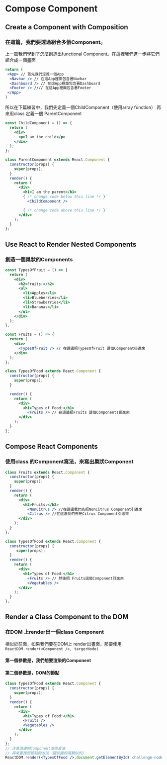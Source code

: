 # Compose Component

## Create a Component with Composition
### 在這篇，我們要透過組合多個Component。
上一篇我們學到了怎麼創造出functional Component。在這裡我們進一步將它們組合成一個畫面
```jsx
return (
 <App> // 首先我們定義一個App
  <Navbar /> // 在這App裡面包含著Navbar
  <Dashboard /> // 在這App裡面包含著Dashboard
  <Footer /> //// 在這App裡面包含著Footer
 </App>
)
```
所以在下篇練習中，我們先定義一個ChildComponent（使用array function）
再來用class 定義一個 ParentComponent
```jsx
const ChildComponent = () => {
  return (
    <div>
      <p>I am the child</p>
    </div>
  );
};

class ParentComponent extends React.Component {
  constructor(props) {
    super(props);
  }
  render() {
    return (
      <div>
        <h1>I am the parent</h1>
        { /* change code below this line */ }
          <ChildComponent />

        { /* change code above this line */ }
      </div>
    );
  }
};
```

## Use React to Render Nested Components
### 創造一個巢狀的Components
```jsx
const TypesOfFruit = () => {
  return (
    <div>
      <h2>Fruits:</h2>
      <ul>
        <li>Apples</li>
        <li>Blueberries</li>
        <li>Strawberries</li>
        <li>Bananas</li>
      </ul>
    </div>
  );
};

const Fruits = () => {
  return (
    <div>
      <TypesOfFruit /> // 在這邊把TypesOfFruit 這個Component掛進來
    </div>
  );
};

class TypesOfFood extends React.Component {
  constructor(props) {
    super(props);
  }

  render() {
    return (
      <div>
        <h1>Types of Food:</h1>
          <Fruits /> // 在這邊把Fruits 這個Components掛進來
      </div>
    );
  }
};
```

## Compose React Components
### 使用class 的Component寫法，來寫出巢狀Component
```jsx
class Fruits extends React.Component {
  constructor(props) {
    super(props);
  }
  render() {
    return (
      <div>
        <h2>Fruits:</h2>
          <NonCitrus /> //在這邊我們先把NonCitrus Component引進來
          <Citrus /> //在這邊我們先把Citrus Component引進來
      </div>
    );
  }
};

class TypesOfFood extends React.Component {
  constructor(props) {
     super(props);
  }
  render() {
    return (
      <div>
        <h1>Types of Food:</h1>
          <Fruits /> // 然後把 Fruits這個Component引進來
          <Vegetables />
      </div>
    );
  }
};

```

## Render a Class Component to the DOM
### 在DOM 上render出一個class Component
相似於前面，如果我們要在DOM上 render出畫面，那要使用`ReactDOM.render(<Component />, targerNode)`
#### 第一個參數是，我們想要渲染的Component
#### 第二個參數是，DOM的節點
```jsx
class TypesOfFood extends React.Component {
  constructor(props) {
    super(props);
  }
  render() {
    return (
      <div>
        <h1>Types of Food:</h1>
        <Fruits />  
        <Vegetables />
      </div>
    );
  }
};
// 注意這邊的Component渲染寫法
// 再來要找到節點的方法（跟前面的滿類似的）
ReactDOM.render(<TypesOfFood />,document.getElementById('challenge-node'))
```
